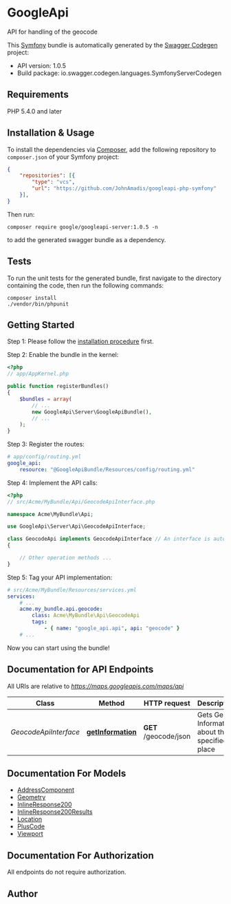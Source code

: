 # GoogleApi
API for handling of the geocode

This [Symfony](https://symfony.com/) bundle is automatically generated by the [Swagger Codegen](https://github.com/swagger-api/swagger-codegen) project:

- API version: 1.0.5
- Build package: io.swagger.codegen.languages.SymfonyServerCodegen

## Requirements

PHP 5.4.0 and later

## Installation & Usage

To install the dependencies via [Composer](http://getcomposer.org/), add the following repository to `composer.json` of your Symfony project:

```json
{
    "repositories": [{
        "type": "vcs",
        "url": "https://github.com/JohnAmadis/googleapi-php-symfony"
    }],
}
```

Then run:

```
composer require google/googleapi-server:1.0.5 -n
```

to add the generated swagger bundle as a dependency.

## Tests

To run the unit tests for the generated bundle, first navigate to the directory containing the code, then run the following commands:

```
composer install
./vendor/bin/phpunit
```


## Getting Started

Step 1: Please follow the [installation procedure](#installation--usage) first.

Step 2: Enable the bundle in the kernel:

```php
<?php
// app/AppKernel.php

public function registerBundles()
{
    $bundles = array(
        // ...
        new GoogleApi\Server\GoogleApiBundle(),
        // ...
    );
}
```

Step 3: Register the routes:

```yaml
# app/config/routing.yml
google_api:
    resource: "@GoogleApiBundle/Resources/config/routing.yml"
```

Step 4: Implement the API calls:

```php
<?php
// src/Acme/MyBundle/Api/GeocodeApiInterface.php

namespace Acme\MyBundle\Api;

use GoogleApi\Server\Api\GeocodeApiInterface;

class GeocodeApi implements GeocodeApiInterface // An interface is autogenerated
{

    // Other operation methods ...
}
```

Step 5: Tag your API implementation:

```yaml
# src/Acme/MyBundle/Resources/services.yml
services:
    # ...
    acme.my_bundle.api.geocode:
        class: Acme\MyBundle\Api\GeocodeApi
        tags:
            - { name: "google_api.api", api: "geocode" }
    # ...
```

Now you can start using the bundle!


## Documentation for API Endpoints

All URIs are relative to *https://maps.googleapis.com/maps/api*

Class | Method | HTTP request | Description
------------ | ------------- | ------------- | -------------
*GeocodeApiInterface* | [**getInformation**](Resources/docs/Api/GeocodeApiInterface.md#getinformation) | **GET** /geocode/json | Gets Geo-Information about the specified place


## Documentation For Models

 - [AddressComponent](Resources/docs/Model/AddressComponent.md)
 - [Geometry](Resources/docs/Model/Geometry.md)
 - [InlineResponse200](Resources/docs/Model/InlineResponse200.md)
 - [InlineResponse200Results](Resources/docs/Model/InlineResponse200Results.md)
 - [Location](Resources/docs/Model/Location.md)
 - [PlusCode](Resources/docs/Model/PlusCode.md)
 - [Viewport](Resources/docs/Model/Viewport.md)


## Documentation For Authorization

 All endpoints do not require authorization.


## Author




